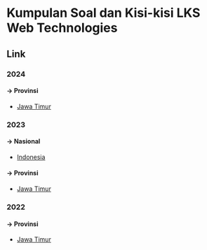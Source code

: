 # Kumpulan Soal dan Kisi-kisi LKS Web Technologies

## Link

### 2024

#### **-> Provinsi**
- [Jawa Timur](/2024/Provinsi/Jawa%20Timur)

### 2023

#### **-> Nasional**
- [Indonesia](/2023/Nasional)

#### **-> Provinsi**
- [Jawa Timur](/2023/Provinsi/Jawa%20Timur)

### 2022

#### **-> Provinsi**
- [Jawa Timur](/2022/Provinsi/Jawa%20Timur)
